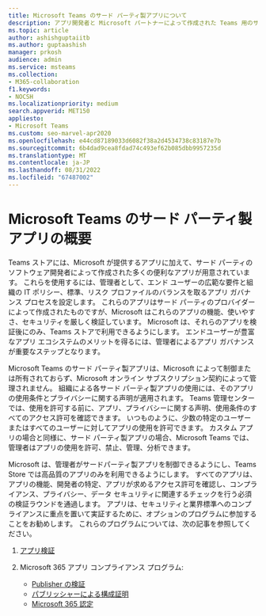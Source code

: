 ```yaml
---
title: Microsoft Teams のサード パーティ製アプリについて
description: アプリ開発者と Microsoft パートナーによって作成された Teams 用のサード パーティ製アプリについて説明します。
ms.topic: article
author: ashishguptaiitb
ms.author: guptaashish
manager: prkosh
audience: admin
ms.service: msteams
ms.collection:
- M365-collaboration
f1.keywords:
- NOCSH
ms.localizationpriority: medium
search.appverid: MET150
appliesto:
- Microsoft Teams
ms.custom: seo-marvel-apr2020
ms.openlocfilehash: e44cd87189033d6082f38a2d4534738c83187e7b
ms.sourcegitcommit: 6b4dad9cea8fdad74c493ef62b085dbb9957235d
ms.translationtype: MT
ms.contentlocale: ja-JP
ms.lasthandoff: 08/31/2022
ms.locfileid: "67487002"
---
```

# <a name="overview-of-third-party-apps-in-microsoft-teams"></a>Microsoft Teams のサード パーティ製アプリの概要

Teams ストアには、Microsoft が提供するアプリに加えて、サード パーティのソフトウェア開発者によって作成された多くの便利なアプリが用意されています。 これらを使用するには、管理者として、エンド ユーザーの広範な要件と組織の IT ポリシー、標準、リスク プロファイルのバランスを取るアプリ ガバナンス プロセスを設定します。 これらのアプリはサード パーティのプロバイダーによって作成されたものですが、Microsoft はこれらのアプリの機能、使いやすさ、セキュリティを厳しく検証しています。 Microsoft は、それらのアプリを検証後にのみ、Teams ストアで利用できるようにします。 エンドユーザーが豊富なアプリ エコシステムのメリットを得るには、管理者によるアプリ ガバナンスが重要なステップとなります。

Microsoft Teams のサード パーティ製アプリは、Microsoft によって制御または所有されておらず、Microsoft オンライン サブスクリプション契約によって管理されません。 組織による各サード パーティ製アプリの使用には、そのアプリの使用条件とプライバシーに関する声明が適用されます。 Teams 管理センターでは、使用を許可する前に、アプリ、プライバシーに関する声明、使用条件のすべてのアクセス許可を確認できます。 いつものように、少数の特定のユーザーまたはすべてのユーザーに対してアプリの使用を許可できます。 カスタム アプリの場合と同様に、サード パーティ製アプリの場合、Microsoft Teams では、管理者はアプリの使用を許可、禁止、管理、分析できます。

Microsoft は、管理者がサードパーティ製アプリを制御できるようにし、Teams Store では高品質のアプリのみを利用できるようにします。 すべてのアプリは、アプリの機能、開発者の特定、アプリが求めるアクセス許可を確認し、コンプライアンス、プライバシー、データ セキュリティに関連するチェックを行う必須の検証ラウンドを通過します。 アプリは、セキュリティと業界標準へのコンプライアンスに重点を置いて実証するために、オプションのプログラムに参加することをお勧めします。 これらのプログラムについては、次の記事を参照してください。

1. [アプリ検証](overview-of-app-validation.md#app-validation-and-testing)

1. Microsoft 365 アプリ コンプライアンス プログラム:

   - [Publisher の検証](overview-of-app-certification.md#publisher-verification)
   - [パブリッシャーによる構成証明](overview-of-app-certification.md#publisher-attestation)
   - [Microsoft 365 認定](overview-of-app-certification.md#microsoft-365-certification)
